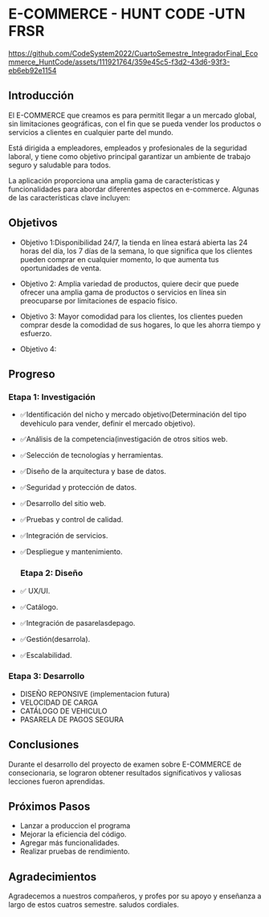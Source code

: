 # E-COMMERCE - HUNT CODE -UTN FRSR







https://github.com/CodeSystem2022/CuartoSemestre_IntegradorFinal_Ecommerce_HuntCode/assets/111921764/359e45c5-f3d2-43d6-93f3-eb6eb92e1154




## Introducción

El E-COMMERCE que creamos es para permitit llegar a un mercado global, sin limitaciones geográficas, con el fin que se pueda vender los productos o servicios a clientes en cualquier parte del mundo.

 Está dirigida a empleadores, empleados y profesionales de la seguridad laboral, y tiene como objetivo principal garantizar un ambiente de trabajo seguro y saludable para todos.

La aplicación proporciona una amplia gama de características y funcionalidades para abordar diferentes aspectos en e-commerce. Algunas de las características clave incluyen:


## Objetivos

- Objetivo 1:Disponibilidad 24/7, la tienda en línea estará abierta las 24 horas del día, los 7 días de la semana, lo que significa que los clientes pueden comprar en cualquier momento, lo que aumenta tus oportunidades de venta.
  
- Objetivo 2: Amplia variedad de productos, quiere decir que puede ofrecer una amplia gama de productos o servicios en línea sin preocuparse por limitaciones de espacio físico.

- Objetivo 3: Mayor comodidad para los clientes, los clientes pueden comprar desde la comodidad de sus hogares, lo que les ahorra tiempo y esfuerzo.

- Objetivo 4:

## Progreso

### Etapa 1: Investigación

- ✅Identificación del nicho y mercado objetivo(Determinación del tipo devehiculo para vender, definir el mercado objetivo).
- ✅Análisis de la competencia(investigación de otros sitios web.
- ✅Selección de tecnologías y herramientas.
- ✅Diseño de la arquitectura y base de datos.
- ✅Seguridad y protección de datos.
- ✅Desarrollo del sitio web.
- ✅Pruebas y control de calidad.
- ✅Integración de servicios.
- ✅Despliegue y mantenimiento.


  ### Etapa 2: Diseño

- ✅ UX/UI.
- ✅Catálogo.
- ✅Integración de pasarelasdepago.
- ✅Gestión(desarrola).
- ✅Escalabilidad.


### Etapa 3: Desarrollo

- DISEÑO REPONSIVE (implementacion futura)
- VELOCIDAD DE CARGA
- CATÁLOGO DE VEHICULO
- PASARELA DE PAGOS SEGURA


## Conclusiones

Durante el desarrollo del proyecto de examen sobre E-COMMERCE de consecionaria, se lograron obtener resultados significativos y valiosas lecciones fueron aprendidas.

## Próximos Pasos
- Lanzar a produccion el programa
- Mejorar la eficiencia del código.
- Agregar más funcionalidades.
- Realizar pruebas de rendimiento.

## Agradecimientos

Agradecemos a nuestros compañeros,  y profes por su apoyo y enseñanza a largo de estos cuatros semestre. saludos cordiales.


